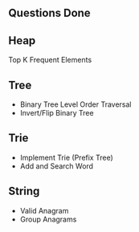 ## Questions Done

## Heap
Top K Frequent Elements

## Tree
- Binary Tree Level Order Traversal
- Invert/Flip Binary Tree

## Trie
- Implement Trie (Prefix Tree)
- Add and Search Word


## String

- Valid Anagram
- Group Anagrams

